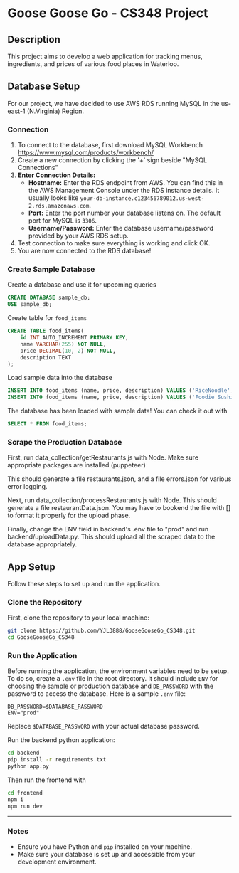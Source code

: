 # Goose Goose Go - CS348 Project

## Description
This project aims to develop a web application for tracking menus, ingredients, and prices of various food places in Waterloo.

## Database Setup
For our project, we have decided to use AWS RDS running MySQL in the us-east-1 (N.Virginia) Region. 

### Connection
1. To connect to the database, first download MySQL Workbench <https://www.mysql.com/products/workbench/>
2. Create a new connection by clicking the '+' sign beside "MySQL Connections"
3. **Enter Connection Details:**
   - **Hostname:** Enter the RDS endpoint from AWS. You can find this in the AWS Management Console under the RDS instance details. It usually looks like `your-db-instance.c123456789012.us-west-2.rds.amazonaws.com`.
   - **Port:** Enter the port number your database listens on. The default port for MySQL is `3306`.
   - **Username/Password:** Enter the database username/password provided by your AWS RDS setup.
4. Test connection to make sure everything is working and click OK.
5. You are now connected to the RDS database!

### Create Sample Database
Create a database and use it for upcoming queries
```sql
CREATE DATABASE sample_db;
USE sample_db;
```
Create table for `food_items`
```sql
CREATE TABLE food_items(
    id INT AUTO_INCREMENT PRIMARY KEY,
    name VARCHAR(255) NOT NULL,
    price DECIMAL(10, 2) NOT NULL,
    description TEXT
);
```
Load sample data into the database
```sql
INSERT INTO food_items (name, price, description) VALUES ('RiceNoodle', 0.00, 'rice noodle refils are free at Yunshang');
INSERT INTO food_items (name, price, description) VALUES ('Foodie Sushi', 16.00, 'foodie fruity has a varity of selection including sushis');
```

The database has been loaded with sample data! You can check it out with
```sql
SELECT * FROM food_items;
```

### Scrape the Production Database
First, run data_collection/getRestaurants.js with Node. Make sure appropriate packages are installed (puppeteer)

This should generate a file restaurants.json, and a file errors.json for various error logging.

Next, run data_collection/processRestaurants.js with Node. This should generate a file restaurantData.json. You may have to bookend the file with [] to format it properly for the upload phase.

Finally, change the ENV field in backend's .env file to "prod" and run backend/uploadData.py. This should upload all the scraped data to the database appropriately.


## App Setup
Follow these steps to set up and run the application.

### Clone the Repository

First, clone the repository to your local machine:

```sh
git clone https://github.com/YJL3888/GooseGooseGo_CS348.git
cd GooseGooseGo_CS348
```

### Run the Application

Before running the application, the environment variables need to be setup. To do so, create a `.env` file in the root directory.
It should include `ENV` for choosing the sample or production database and `DB_PASSWORD` with the password to access the database.
Here is a sample `.env` file:

```
DB_PASSWORD=$DATABASE_PASSWORD
ENV="prod"
```
Replace `$DATABASE_PASSWORD` with your actual database password.

Run the backend python application:

```sh
cd backend
pip install -r requirements.txt
python app.py
```

Then run the frontend with
```sh
cd frontend
npm i
npm run dev
```

---

### Notes

- Ensure you have Python and `pip` installed on your machine.
- Make sure your database is set up and accessible from your development environment.
